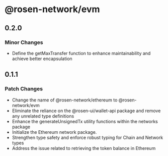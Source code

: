 # @rosen-network/evm

## 0.2.0

### Minor Changes

- Define the getMaxTransfer function to enhance maintainability and achieve better encapsulation

## 0.1.1

### Patch Changes

- Change the name of @rosen-network/ethereum to @rosen-network/evm
- Eliminate the reliance on the @rosen-ui/wallet-api package and remove any unrelated type definitions
- Enhance the generateUnsignedTx utility functions within the networks package
- Initialize the Ethereum network package.
- Strengthen type safety and enforce robust typing for Chain and Network types
- Address the issue related to retrieving the token balance in Ethereum

